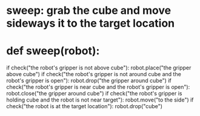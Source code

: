 # sweep: grab the cube and move sideways it to the target location
# def sweep(robot):
if check("the robot's gripper is not above cube"):
    robot.place("the gripper above cube")
if check("the robot's gripper is not around cube and the robot's gripper is open"):
    robot.drop("the gripper around cube")
if check("the robot's gripper is near cube and the robot's gripper is open"):
    robot.close("the gripper around cube")
if check("the robot's gripper is holding cube and the robot is not near target"):
    robot.move("to the side")
if check("the robot is at the target location"):
    robot.drop("cube")